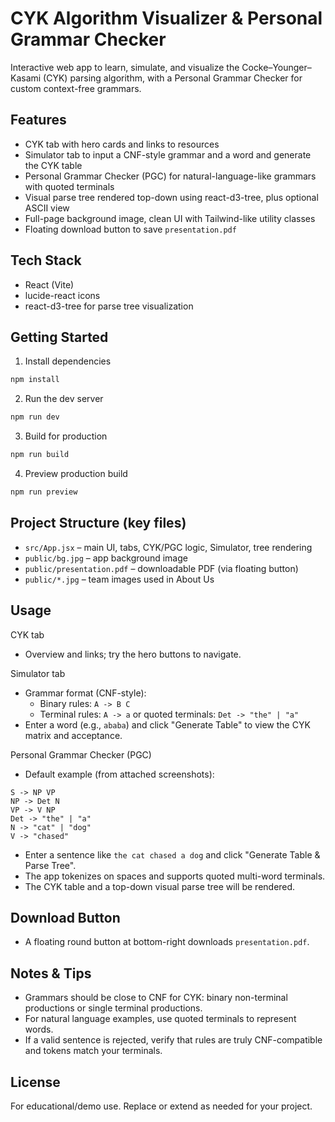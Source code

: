 CYK Algorithm Visualizer & Personal Grammar Checker
==================================================

Interactive web app to learn, simulate, and visualize the Cocke–Younger–Kasami (CYK) parsing algorithm, with a Personal Grammar Checker for custom context-free grammars.

Features
--------
- CYK tab with hero cards and links to resources
- Simulator tab to input a CNF-style grammar and a word and generate the CYK table
- Personal Grammar Checker (PGC) for natural-language-like grammars with quoted terminals
- Visual parse tree rendered top-down using react-d3-tree, plus optional ASCII view
- Full-page background image, clean UI with Tailwind-like utility classes
- Floating download button to save `presentation.pdf`

Tech Stack
----------
- React (Vite)
- lucide-react icons
- react-d3-tree for parse tree visualization

Getting Started
---------------
1) Install dependencies

```bash
npm install
```

2) Run the dev server

```bash
npm run dev
```

3) Build for production

```bash
npm run build
```

4) Preview production build

```bash
npm run preview
```

Project Structure (key files)
-----------------------------
- `src/App.jsx` – main UI, tabs, CYK/PGC logic, Simulator, tree rendering
- `public/bg.jpg` – app background image
- `public/presentation.pdf` – downloadable PDF (via floating button)
- `public/*.jpg` – team images used in About Us

Usage
-----
CYK tab
- Overview and links; try the hero buttons to navigate.

Simulator tab
- Grammar format (CNF-style):
  - Binary rules: `A -> B C`
  - Terminal rules: `A -> a` or quoted terminals: `Det -> "the" | "a"`
- Enter a word (e.g., `ababa`) and click "Generate Table" to view the CYK matrix and acceptance.

Personal Grammar Checker (PGC)
- Default example (from attached screenshots):

```
S -> NP VP
NP -> Det N
VP -> V NP
Det -> "the" | "a"
N -> "cat" | "dog"
V -> "chased"
```

- Enter a sentence like `the cat chased a dog` and click "Generate Table & Parse Tree".
- The app tokenizes on spaces and supports quoted multi-word terminals.
- The CYK table and a top-down visual parse tree will be rendered.

Download Button
---------------
- A floating round button at bottom-right downloads `presentation.pdf`.

Notes & Tips
------------
- Grammars should be close to CNF for CYK: binary non-terminal productions or single terminal productions.
- For natural language examples, use quoted terminals to represent words.
- If a valid sentence is rejected, verify that rules are truly CNF-compatible and tokens match your terminals.

License
-------
For educational/demo use. Replace or extend as needed for your project.
